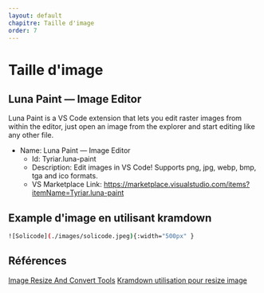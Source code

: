 ```yaml
---
layout: default
chapitre: Taille d'image
order: 7
---
```


# Taille d'image
<!-- new slide -->

## Luna Paint — Image Editor

<!-- note -->

Luna Paint is a VS Code extension that lets you edit raster images from within the editor, just open an image from the explorer and start editing like any other file.

- Name: Luna Paint — Image Editor
  - Id: Tyriar.luna-paint
  - Description: Edit images in VS Code! Supports png, jpg, webp, bmp, tga and ico formats.
  - VS Marketplace Link: https://marketplace.visualstudio.com/items?itemName=Tyriar.luna-paint

<!-- new slide -->

## Example d'image en utilisant kramdown



```bash
![Solicode](./images/solicode.jpeg){:width="500px" }
```



<!-- new slide -->

## Références

[Image Resize And Convert Tools](https://marketplace.visualstudio.com/items?itemName=GuusBeltman.ImageTools)
[Kramdown utilisation pour resize image](https://copyprogramming.com/howto/changing-image-size-in-markdown-on-gitlab#google_vignette)

<!-- new slide -->